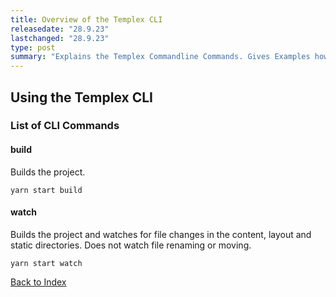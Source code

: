 ```yaml
---
title: Overview of the Templex CLI
releasedate: "28.9.23"
lastchanged: "28.9.23"
type: post
summary: "Explains the Templex Commandline Commands. Gives Examples how and when to use it. Is a concise overview."
---
```


## Using the Templex CLI

### List of CLI Commands

#### build

Builds the project.

```shell
yarn start build
```

#### watch

Builds the project and watches for file changes in the content, layout
and static directories. Does not watch file renaming or moving.

```shell
yarn start watch
```

[Back to Index](./index.html)
